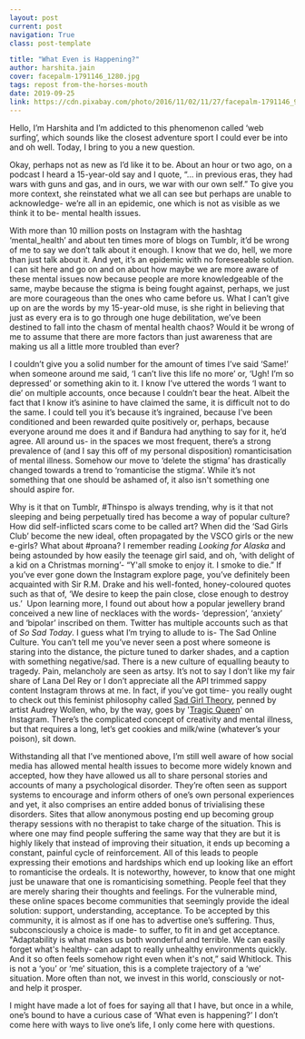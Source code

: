 ```yaml
---
layout: post
current: post
navigation: True
class: post-template

title: "What Even is Happening?"
author: harshita.jain
cover: facepalm-1791146_1280.jpg
tags: repost from-the-horses-mouth
date: 2019-09-25
link: https://cdn.pixabay.com/photo/2016/11/02/11/27/facepalm-1791146_960_720.jpg
---
```

Hello, I’m Harshita and I’m addicted to this phenomenon called ‘web surfing’,
which sounds like the closest adventure sport I could ever be into and oh well.
Today, I bring to you a new question.

Okay, perhaps not as new as I’d like it to be. About an hour or two ago, on a
podcast I heard a 15-year-old say and I quote, “… in previous eras, they had
wars with guns and gas, and in ours, we war with our own self.” To give you more
context, she reinstated what we all can see but perhaps are unable to
acknowledge- we’re all in an epidemic, one which is not as visible as we think
it to be- mental health issues.

With more than 10 million posts on Instagram with the hashtag ‘mental_health’
and about ten times more of blogs on Tumblr, it’d be wrong of me to say we don’t
talk about it enough. I know that we do, hell, we more than just talk about it.
And yet, it’s an epidemic with no foreseeable solution. I can sit here and go on
and on about how maybe we are more aware of these mental issues now because
people are more knowledgeable of the same, maybe because the stigma is being
fought against, perhaps, we just are more courageous than the ones who came
before us. What I can’t give up on are the words by my 15-year-old muse, is she
right in believing that just as every era is to go through one huge
debilitation, we’ve been destined to fall into the chasm of mental health chaos?
Would it be wrong of me to assume that there are more factors than just
awareness that are making us all a little more troubled than ever?

I couldn’t give you a solid number for the amount of times I’ve said ‘Same!’
when someone around me said, ‘I can’t live this life no more’ or, ‘Ugh! I’m so
depressed’ or something akin to it. I know I’ve uttered the words ‘I want to
die’ on multiple accounts, once because I couldn’t bear the heat. Albeit the
fact that I know it’s asinine to have claimed the same, it is difficult not to
do the same. I could tell you it’s because it’s ingrained, because I’ve been
conditioned and been rewarded quite positively or, perhaps, because everyone
around me does it and if Bandura had anything to say for it, he’d agree. All
around us- in the spaces we most frequent, there’s a strong prevalence of (and I
say this off of my personal disposition) romanticisation of mental illness.
Somehow our move to ‘delete the stigma’ has drastically changed towards a trend
to ‘romanticise the stigma’. While it’s not something that one should be ashamed
of, it also isn't something one should aspire for.

Why is it that on Tumblr, \#Thinspo is always trending, why is it that not
sleeping and being perpetually tired has become a way of popular culture? How
did self-inflicted scars come to be called art? When did the ‘Sad Girls Club’
become the new ideal, often propagated by the VSCO girls or the new e-girls?
What about \#proana? I remember reading *Looking for Alaska* and being astounded
by how easily the teenage girl said, and oh, ‘with delight of a kid on a
Christmas morning’- “Y'all smoke to enjoy it. I smoke to die.” If you’ve ever
gone down the Instagram explore page, you’ve definitely been acquainted with Sir
R.M. Drake and his well-fonted, honey-coloured quotes such as that of, ‘We
desire to keep the pain close, close enough to destroy us.’  Upon learning more,
I found out about how a popular jewellery brand conceived a new line of
necklaces with the words- ‘depression’, ‘anxiety’ and ‘bipolar’ inscribed on
them. Twitter has multiple accounts such as that of *So Sad Today*. I guess what
I’m trying to allude to is- The Sad Online Culture. You can’t tell me you’ve
never seen a post where someone is staring into the distance, the picture tuned
to darker shades, and a caption with something negative/sad. There is a new
culture of equalling beauty to tragedy. Pain, melancholy are seen as artsy. It’s
not to say I don’t like my fair share of Lana Del Rey or I don’t appreciate all
the API trimmed sappy content Instagram throws at me. In fact, if you’ve got
time- you really ought to check out this feminist philosophy called [Sad Girl
Theory](https://believermag.com/in-conversation-with-mira-gonzalez/), penned by
artist Audrey Wollen, who, by the way, goes by '[Tragic
Queen](https://www.instagram.com/audreywollen/?hl=en)' on Instagram. There’s the
complicated concept of creativity and mental illness, but that requires a long,
let’s get cookies and milk/wine (whatever’s your poison), sit down. 

Withstanding all that I’ve mentioned above, I’m still well aware of how social
media has allowed mental health issues to become more widely known and accepted,
how they have allowed us all to share personal stories and accounts of many a
psychological disorder. They’re often seen as support systems to encourage and
inform others of one’s own personal experiences and yet, it also comprises an
entire added bonus of trivialising these disorders. Sites that allow anonymous
posting end up becoming group therapy sessions with no therapist to take charge
of the situation. This is where one may find people suffering the same way that
they are but it is highly likely that instead of improving their situation, it
ends up becoming a constant, painful cycle of reinforcement. All of this leads
to people expressing their emotions and hardships which end up looking like an
effort to romanticise the ordeals. It is noteworthy, however, to know that one
might just be unaware that one is romanticising something. People feel that they
are merely sharing their thoughts and feelings. For the vulnerable mind, these
online spaces become communities that seemingly provide the ideal solution:
support, understanding, acceptance. To be accepted by this community, it is
almost as if one has to advertise one’s suffering. Thus, subconsciously a choice
is made- to suffer, to fit in and get acceptance. "Adaptability is what makes us
both wonderful and terrible. We can easily forget what's healthy- can adapt to
really unhealthy environments quickly. And it so often feels somehow right even
when it's not,” said Whitlock. This is not a ‘you’ or ‘me’ situation, this is a
complete trajectory of a ‘we’ situation. More often than not, we invest in this
world, consciously or not- and help it prosper.

I might have made a lot of foes for saying all that I have, but once in a while,
one’s bound to have a curious case of ‘What even is happening?’ I don’t come
here with ways to live one’s life, I only come here with questions.
